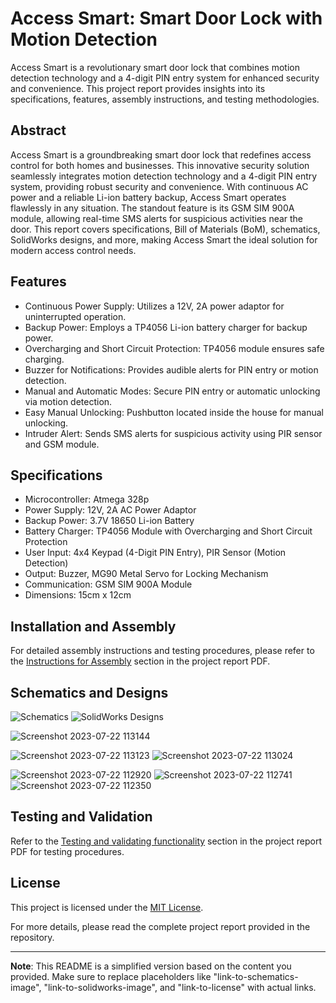 # Access Smart: Smart Door Lock with Motion Detection

Access Smart is a revolutionary smart door lock that combines motion detection technology and a 4-digit PIN entry system for enhanced security and convenience. This project report provides insights into its specifications, features, assembly instructions, and testing methodologies.

## Abstract

Access Smart is a groundbreaking smart door lock that redefines access control for both homes and businesses. This innovative security solution seamlessly integrates motion detection technology and a 4-digit PIN entry system, providing robust security and convenience. With continuous AC power and a reliable Li-ion battery backup, Access Smart operates flawlessly in any situation. The standout feature is its GSM SIM 900A module, allowing real-time SMS alerts for suspicious activities near the door. This report covers specifications, Bill of Materials (BoM), schematics, SolidWorks designs, and more, making Access Smart the ideal solution for modern access control needs.

## Features

- Continuous Power Supply: Utilizes a 12V, 2A power adaptor for uninterrupted operation.
- Backup Power: Employs a TP4056 Li-ion battery charger for backup power.
- Overcharging and Short Circuit Protection: TP4056 module ensures safe charging.
- Buzzer for Notifications: Provides audible alerts for PIN entry or motion detection.
- Manual and Automatic Modes: Secure PIN entry or automatic unlocking via motion detection.
- Easy Manual Unlocking: Pushbutton located inside the house for manual unlocking.
- Intruder Alert: Sends SMS alerts for suspicious activity using PIR sensor and GSM module.

## Specifications

- Microcontroller: Atmega 328p
- Power Supply: 12V, 2A AC Power Adaptor
- Backup Power: 3.7V 18650 Li-ion Battery
- Battery Charger: TP4056 Module with Overcharging and Short Circuit Protection
- User Input: 4x4 Keypad (4-Digit PIN Entry), PIR Sensor (Motion Detection)
- Output: Buzzer, MG90 Metal Servo for Locking Mechanism
- Communication: GSM SIM 900A Module
- Dimensions: 15cm x 12cm

## Installation and Assembly

For detailed assembly instructions and testing procedures, please refer to the [Instructions for Assembly](#instructions-for-assembly) section in the project report PDF.

## Schematics and Designs

![Schematics](link-to-schematics-image)
![SolidWorks Designs](link-to-solidworks-image)

![Screenshot 2023-07-22 113144](https://github.com/sithija-vihanga/Motion-Detection-Door-Lock/assets/116638289/c917862b-291f-4ac9-ad59-d2e63189d771)

![Screenshot 2023-07-22 113123](https://github.com/sithija-vihanga/Motion-Detection-Door-Lock/assets/116638289/85c1b217-390d-44d3-b0bd-173bbbe9d299)
![Screenshot 2023-07-22 113024](https://github.com/sithija-vihanga/Motion-Detection-Door-Lock/assets/116638289/3c5293ef-08f0-4463-aaf7-4a20a470f573)

![Screenshot 2023-07-22 112920](https://github.com/sithija-vihanga/Motion-Detection-Door-Lock/assets/116638289/dda05f63-1226-4be6-8466-62b0edfdb50d)
![Screenshot 2023-07-22 112741](https://github.com/sithija-vihanga/Motion-Detection-Door-Lock/assets/116638289/f0f6ea68-b733-4446-af39-6be0ff5c8cae)
![Screenshot 2023-07-22 112350](https://github.com/sithija-vihanga/Motion-Detection-Door-Lock/assets/116638289/8332f495-fe43-4de6-bbc3-3e63cedccf04)

## Testing and Validation

Refer to the [Testing and validating functionality](#testing-and-validating-functionality) section in the project report PDF for testing procedures.

## License

This project is licensed under the [MIT License](link-to-license).

For more details, please read the complete project report provided in the repository.

---

**Note**: This README is a simplified version based on the content you provided. Make sure to replace placeholders like "link-to-schematics-image", "link-to-solidworks-image", and "link-to-license" with actual links.
